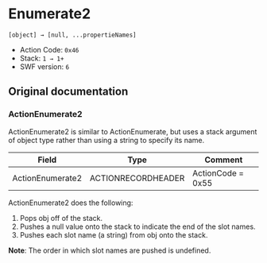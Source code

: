 # Enumerate2

```
[object] → [null, ...propertieNames]
```

- Action Code: `0x46`
- Stack: `1 → 1+`
- SWF version: `6`

## Original documentation

### ActionEnumerate2

ActionEnumerate2 is similar to ActionEnumerate, but uses a stack argument of object type rather than using a
string to specify its name.

| Field              | Type               | Comment           |
|--------------------|--------------------|-------------------|
| ActionEnumerate2   | ACTIONRECORDHEADER | ActionCode = 0x55 |

ActionEnumerate2 does the following:
1. Pops obj off of the stack.
2. Pushes a null value onto the stack to indicate the end of the slot names.
3. Pushes each slot name (a string) from obj onto the stack.

**Note**: The order in which slot names are pushed is undefined.
